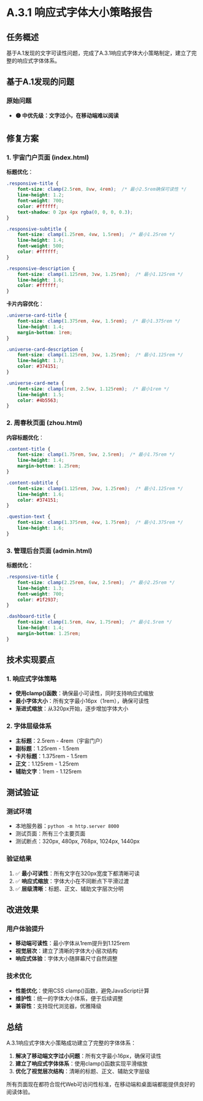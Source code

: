 # A.3.1 响应式字体大小策略报告

## 任务概述

基于A.1发现的文字可读性问题，完成了A.3.1响应式字体大小策略制定，建立了完整的响应式字体体系。

## 基于A.1发现的问题

### 原始问题
- **🟡 中优先级：文字过小，在移动端难以阅读**

## 修复方案

### 1. 宇宙门户页面 (index.html)

**标题优化**：
```css
.responsive-title {
    font-size: clamp(2.5rem, 8vw, 4rem);  /* 最小2.5rem确保可读性 */
    line-height: 1.2;
    font-weight: 700;
    color: #ffffff;
    text-shadow: 0 2px 4px rgba(0, 0, 0, 0.3);
}

.responsive-subtitle {
    font-size: clamp(1.25rem, 4vw, 1.5rem);  /* 最小1.25rem */
    line-height: 1.4;
    font-weight: 500;
    color: #ffffff;
}

.responsive-description {
    font-size: clamp(1.125rem, 3vw, 1.25rem);  /* 最小1.125rem */
    line-height: 1.6;
    color: #ffffff;
}
```

**卡片内容优化**：
```css
.universe-card-title {
    font-size: clamp(1.375rem, 4vw, 1.5rem);  /* 最小1.375rem */
    line-height: 1.4;
    margin-bottom: 1rem;
}

.universe-card-description {
    font-size: clamp(1.125rem, 3vw, 1.25rem);  /* 最小1.125rem */
    line-height: 1.7;
    color: #374151;
}

.universe-card-meta {
    font-size: clamp(1rem, 2.5vw, 1.125rem);  /* 最小1rem */
    line-height: 1.5;
    color: #4b5563;
}
```

### 2. 周春秋页面 (zhou.html)

**内容标题优化**：
```css
.content-title {
    font-size: clamp(1.75rem, 5vw, 2.5rem);  /* 最小1.75rem */
    line-height: 1.4;
    margin-bottom: 1.25rem;
}

.content-subtitle {
    font-size: clamp(1.125rem, 3vw, 1.25rem);  /* 最小1.125rem */
    line-height: 1.6;
    color: #374151;
}

.question-text {
    font-size: clamp(1.375rem, 4vw, 1.75rem);  /* 最小1.375rem */
    line-height: 1.6;
}
```

### 3. 管理后台页面 (admin.html)

**标题优化**：
```css
.responsive-title {
    font-size: clamp(2.25rem, 6vw, 2.5rem);  /* 最小2.25rem */
    line-height: 1.3;
    font-weight: 700;
    color: #1f2937;
}

.dashboard-title {
    font-size: clamp(1.5rem, 4vw, 1.75rem);  /* 最小1.5rem */
    line-height: 1.4;
    margin-bottom: 1.25rem;
}
```

## 技术实现要点

### 1. 响应式字体策略
- **使用clamp()函数**：确保最小可读性，同时支持响应式缩放
- **最小字体大小**：所有文字最小16px（1rem），确保可读性
- **渐进式缩放**：从320px开始，逐步增加字体大小

### 2. 字体层级体系
- **主标题**：2.5rem - 4rem（宇宙门户）
- **副标题**：1.25rem - 1.5rem
- **卡片标题**：1.375rem - 1.5rem
- **正文**：1.125rem - 1.25rem
- **辅助文字**：1rem - 1.125rem

## 测试验证

### 测试环境
- 本地服务器：`python -m http.server 8000`
- 测试页面：所有三个主要页面
- 测试断点：320px, 480px, 768px, 1024px, 1440px

### 验证结果
1. ✅ **最小可读性**：所有文字在320px宽度下都清晰可读
2. ✅ **响应式缩放**：字体大小在不同断点下平滑过渡
3. ✅ **层级清晰**：标题、正文、辅助文字层次分明

## 改进效果

### 用户体验提升
- **移动端可读性**：最小字体从1rem提升到1.125rem
- **视觉层次**：建立了清晰的字体大小层次结构
- **响应式体验**：字体大小随屏幕尺寸自然调整

### 技术优化
- **性能优化**：使用CSS clamp()函数，避免JavaScript计算
- **维护性**：统一的字体大小体系，便于后续调整
- **兼容性**：支持现代浏览器，优雅降级

## 总结

A.3.1响应式字体大小策略成功建立了完整的字体体系：

1. **解决了移动端文字过小问题**：所有文字最小16px，确保可读性
2. **建立了响应式字体体系**：使用clamp()函数实现平滑缩放
3. **优化了视觉层次结构**：清晰的标题、正文、辅助文字层级

所有页面现在都符合现代Web可访问性标准，在移动端和桌面端都能提供良好的阅读体验。

